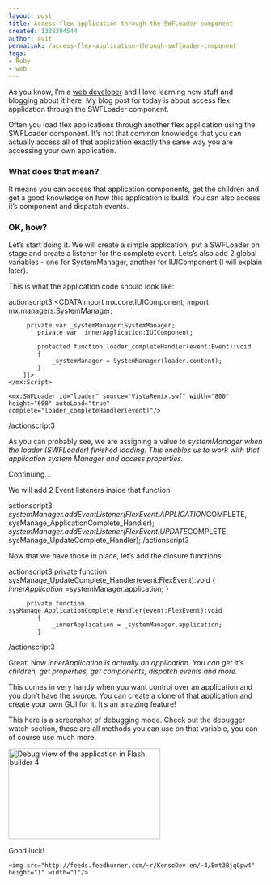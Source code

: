 ```yaml
---
layout: post
title: Access flex application through the SWFLoader component
created: 1338394544
author: avit
permalink: /access-flex-application-through-swfloader-component
tags:
- Ruby
- web
---
```

<p>As you know, I’m a <a href='http://www.kensodev.com/about-avi-tzurel/' target='_blank'>web developer</a> and I love learning new stuff and blogging about it here. My blog post for today is about access flex application through the SWFLoader component.</p>

<p>Often you load flex applications through another flex application using the SWFLoader component. It’s not that common knowledge that you can actually access all of that application exactly the same way you are accessing your own application. <h3>What does that mean?</h3> It means you can access that application components, get the children and get a good knowledge on how this application is build. You can also access it’s component and dispatch events. <h3>OK, how?</h3> Let’s start doing it. We will create a simple application, put a SWFLoader on stage and create a listener for the complete event. Lets’s also add 2 global variables - one for SystemManager, another for IUIComponent (I will explain later).</p>

<p>This is what the application code should look like:</p>

<p><span>actionscript3</span> <?xml version="1.0" encoding="utf-8"?> <mx:Application xmlns:mx="http://www.adobe.com/2006/mxml" layout="absolute" minWidth="955" minHeight="600"> <mx:Script> <<span>CDATA<span>import mx.core.IUIComponent; import mx.managers.SystemManager;</span></span></p>

<pre><code>		private var _systemManager:SystemManager;
		private var _innerApplication:IUIComponent;

		protected function loader_completeHandler(event:Event):void
		{
			_systemManager = SystemManager(loader.content);
		}
	]]&gt;
&lt;/mx:Script&gt;

&lt;mx:SWFLoader id=&quot;loader&quot; source=&quot;VistaRemix.swf&quot; width=&quot;800&quot; height=&quot;600&quot; autoLoad=&quot;true&quot; complete=&quot;loader_completeHandler(event)&quot;/&gt;</code></pre>

<p></mx:Application> <span>/actionscript3</span></p>

<p>As you can probably see, we are assigning a value to <em>systemManager when the loader (SWFLoader) finished loading. This enables us to work with that application system Manager and access properties.</em></p>

<p>Continuing…</p>

<p>We will add 2 Event listeners inside that function:</p>

<p><span>actionscript3</span> <em>systemManager.addEventListener(FlexEvent.APPLICATION</em>COMPLETE, sysManage_ApplicationComplete_Handler); <em>systemManager.addEventListener(FlexEvent.UPDATE</em>COMPLETE, sysManage_UpdateComplete_Handler); <span>/actionscript3</span></p>

<p>Now that we have those in place, let’s add the closure functions:</p>

<p><span>actionscript3</span> private function sysManage_UpdateComplete_Handler(event:FlexEvent):void { <em>innerApplication =</em>systemManager.application; }</p>

<pre><code>		private function sysManage_ApplicationComplete_Handler(event:FlexEvent):void
		{
			_innerApplication = _systemManager.application;
		}</code></pre>

<p><span>/actionscript3</span></p>

<p>Great! Now <em>innerApplication is actually an application. You can get it’s children, get properties, get components, dispatch events and more.</em></p>

<p>This comes in very handy when you want control over an application and you don’t have the source. You can create a clone of that application and create your own GUI for it. It’s an amazing feature!</p>

<p>This here is a screenshot of debugging mode. Check out the debugger watch section, these are all methods you can use on that variable, you can of course use much more.</p>
<a href='http://www.kensodev.com/2010/05/30/access-flex-application-through-the-swfloader-component/screen-shot-2010-05-30-at-7-23-21-pm/' rel='attachment wp-att-464'><img alt='Debug view of the application in Flash builder 4' class='aligncenter size-medium wp-image-464' height='179' src='http://www.kensodev.com/wp-content/uploads/2010/05/Screen-shot-2010-05-30-at-7.23.21-PM-e1275236766248-300x179.png' title='Debug view of the application in Flash builder 4' width='300' /></a>
<p>Good luck!</p>
      
    <img src="http://feeds.feedburner.com/~r/KensoDev-en/~4/Bmt3BjqGpw4" height="1" width="1"/>
